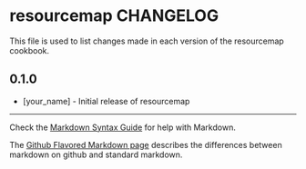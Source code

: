 resourcemap CHANGELOG
=====================

This file is used to list changes made in each version of the resourcemap cookbook.

0.1.0
-----
- [your_name] - Initial release of resourcemap

- - -
Check the [Markdown Syntax Guide](http://daringfireball.net/projects/markdown/syntax) for help with Markdown.

The [Github Flavored Markdown page](http://github.github.com/github-flavored-markdown/) describes the differences between markdown on github and standard markdown.

